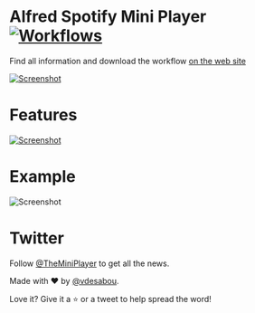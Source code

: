 # Alfred Spotify Mini Player [![Workflows](https://img.shields.io/badge/-more%20workflows-0a0a0a.svg?style=flat&colorA=0a0a0a)](https://github.com/learn-anything/alfred-workflows#readme)

Find all information and download the workflow [on the web site](http://alfred-spotify-mini-player.com)

[![Screenshot](https://github.com/vdesabou/alfred-spotify-mini-player/raw/master/docs/images/readme_site.jpg)](http://alfred-spotify-mini-player.com)

# Features

[![Screenshot](https://github.com/vdesabou/alfred-spotify-mini-player/raw/master/docs/images/features.jpg)](http://alfred-spotify-mini-player.com/#features)

# Example

![Screenshot](http://alfred-spotify-mini-player.com/images/index1.gif)

# Twitter

Follow [@TheMiniPlayer](https://twitter.com/TheMiniPlayer) to get all the news.


Made with ❤ by [@vdesabou](https://github.com/vdesabou).

Love it? Give it a ⭐️ or a tweet to help spread the word!
